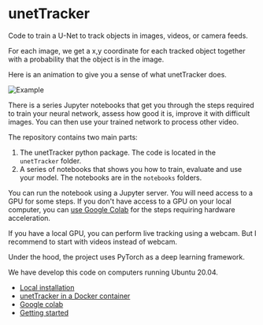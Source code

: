 # unetTracker

Code to train a U-Net to track objects in images, videos, or camera feeds. 

For each image, we get a x,y coordinate for each tracked object together with a probability that the object is in the image.

Here is an animation to give you a sense of what unetTracker does.

![Example](documentation/images/tracking_animation.gif)


There is a series Jupyter notebooks that get you through the steps required to train your neural network, assess how good it is, improve it with difficult images.  You can then use your trained network to process other video.

The repository contains two main parts: 
1. The unetTracker python package. The code is located in the `unetTracker` folder.
2. A series of notebooks that shows you how to train, evaluate and use your model. The notebooks are in the `notebooks` folders.

You can run the notebook using a Jupyter server. You will need access to a GPU for some steps. If you don't have access to a GPU on your local computer, you can [use Google Colab](documentation/colab.md) for the steps requiring hardware acceleration. 

If you have a local GPU, you can perform live tracking using a webcam. But I recommend to start with videos instead of webcam. 

Under the hood, the project uses PyTorch as a deep learning framework.

We have develop this code on computers running Ubuntu 20.04.

* [Local installation](documentation/install.md)
* [unetTracker in a Docker container](documentation/docker.md)
* [Google colab](documentation/colab.md)
* [Getting started](documentation/getting_started.md)






